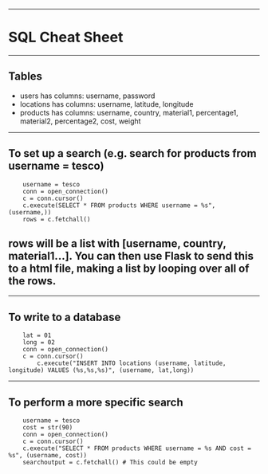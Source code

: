 --------------------------------------------------------------------------------
# SQL Cheat Sheet
--------------------------------------------------------------------------------
## Tables

* users has columns: username, password
* locations has columns: username, latitude, longitude
* products has columns: username, country, material1, percentage1, material2, percentage2, cost, weight

--------------------------------------------------------------------------------
## To set up a search (e.g. search for products from username = tesco)

		username = tesco
		conn = open_connection()
		c = conn.cursor()
		c.execute(SELECT * FROM products WHERE username = %s", (username,))
		rows = c.fetchall()

rows will be a list with [username, country, material1...]. You can then use Flask to send this to a html file, making a list by looping over all of the rows.
--------------------------------------------------------------------------------

--------------------------------------------------------------------------------
## To write to a database

		lat = 01
		long = 02
		conn = open_connection()
		c = conn.cursor()
        	c.execute("INSERT INTO locations (username, latitude, longitude) VALUES (%s,%s,%s)", (username, lat,long))
-------------------------------------------------------------------------------
## To perform a more specific search

		username = tesco
		cost = str(90)
		conn = open_connection()
		c = conn.cursor()
		c.execute("SELECT * FROM products WHERE username = %s AND cost = %s", (username, cost))
		searchoutput = c.fetchall() # This could be empty
		
